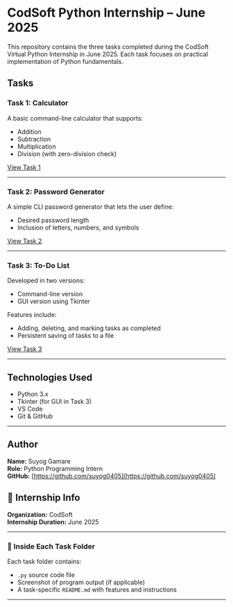 # CodSoft Python Internship – June 2025

This repository contains the three tasks completed during the CodSoft Virtual Python Internship in June 2025. Each task focuses on practical implementation of Python fundamentals.

## Tasks

### Task 1: Calculator
A basic command-line calculator that supports:
- Addition
- Subtraction
- Multiplication
- Division (with zero-division check)

[View Task 1](Task_1_Calculator/)

---

### Task 2: Password Generator
A simple CLI password generator that lets the user define:
- Desired password length
- Inclusion of letters, numbers, and symbols

[View Task 2](Task_2_Password_Generator/)

---

### Task 3: To-Do List
Developed in two versions:
- Command-line version
- GUI version using Tkinter

Features include:
- Adding, deleting, and marking tasks as completed
- Persistent saving of tasks to a file

[View Task 3](Task_3_To_Do_List/)

---

## Technologies Used

- Python 3.x
- Tkinter (for GUI in Task 3)
- VS Code
- Git & GitHub

---

## Author

**Name:** Suyog Gamare  
**Role:** Python Programming Intern  
**GitHub:** [https://github.com/suyog0405](https://github.com/suyog0405)

## 📌 Internship Info

**Organization:** CodSoft  
**Internship Duration:** June 2025

---

### 📂 Inside Each Task Folder

Each task folder contains:
- `.py` source code file
- Screenshot of program output (if applicable)
- A task-specific `README.md` with features and instructions

---

